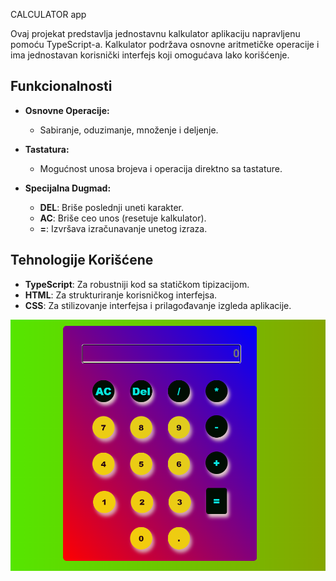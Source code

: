 CALCULATOR app

Ovaj projekat predstavlja jednostavnu kalkulator aplikaciju napravljenu pomoću TypeScript-a. Kalkulator podržava osnovne aritmetičke operacije i ima jednostavan korisnički interfejs koji omogućava lako korišćenje.

## Funkcionalnosti

- **Osnovne Operacije:**
  - Sabiranje, oduzimanje, množenje i deljenje.
  
- **Tastatura:**
  - Mogućnost unosa brojeva i operacija direktno sa tastature.

- **Specijalna Dugmad:**
  - **DEL**: Briše poslednji uneti karakter.
  - **AC**: Briše ceo unos (resetuje kalkulator).
  - **=**: Izvršava izračunavanje unetog izraza.

## Tehnologije Korišćene

- **TypeScript**: Za robustniji kod sa statičkom tipizacijom.
- **HTML**: Za strukturiranje korisničkog interfejsa.
- **CSS**: Za stilizovanje interfejsa i prilagođavanje izgleda aplikacije.






![calculator](src/photo/calculator.png)
